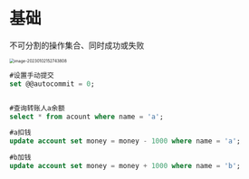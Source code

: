 # 基础

不可分割的操作集合、同时成功或失败

<img src="https://xingqiu-tuchuang-1256524210.cos.ap-shanghai.myqcloud.com/3978/image-20230102152743808-20230102220745446.png" alt="image-20230102152743808" style="zoom:50%;" />

```sql
#设置手动提交
set @@autocommit = 0;


#查询转账人a余额
select * from acount where name = 'a';

#a扣钱
update account set money = money - 1000 where name = 'a';

#b加钱
update account set money = money + 1000 where name = 'b';
```

